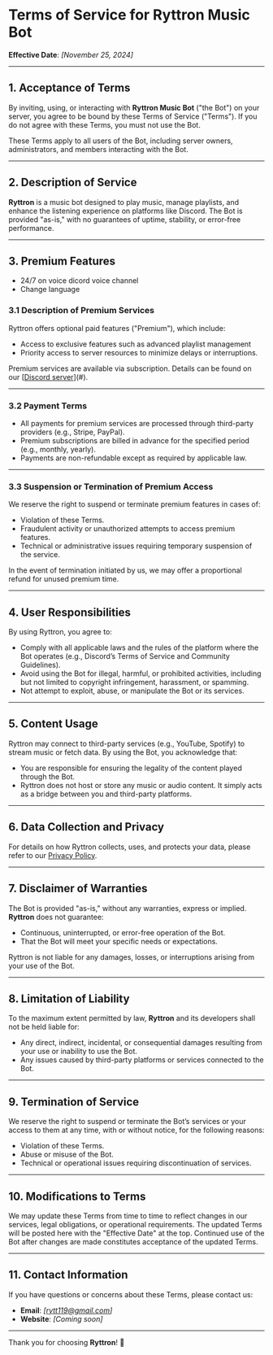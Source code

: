 # Terms of Service for Ryttron Music Bot

**Effective Date**: *[November 25, 2024]*  

---

## 1. Acceptance of Terms

By inviting, using, or interacting with **Ryttron Music Bot** ("the Bot") on your server, you agree to be bound by these Terms of Service ("Terms"). If you do not agree with these Terms, you must not use the Bot.  

These Terms apply to all users of the Bot, including server owners, administrators, and members interacting with the Bot.

---

## 2. Description of Service

**Ryttron** is a music bot designed to play music, manage playlists, and enhance the listening experience on platforms like Discord. The Bot is provided "as-is," with no guarantees of uptime, stability, or error-free performance.

---

## 3. Premium Features
- 24/7 on voice dicord voice channel
- Change language

### 3.1 Description of Premium Services

Ryttron offers optional paid features ("Premium"), which include:  
- Access to exclusive features such as advanced playlist management
- Priority access to server resources to minimize delays or interruptions.  

Premium services are available via subscription. Details can be found on our [[Discord server](https://discord.gg/3nybtbPBJD)](#).

---

### 3.2 Payment Terms

- All payments for premium services are processed through third-party providers (e.g., Stripe, PayPal).  
- Premium subscriptions are billed in advance for the specified period (e.g., monthly, yearly).  
- Payments are non-refundable except as required by applicable law.  

---

### 3.3 Suspension or Termination of Premium Access

We reserve the right to suspend or terminate premium features in cases of:  
- Violation of these Terms.  
- Fraudulent activity or unauthorized attempts to access premium features.  
- Technical or administrative issues requiring temporary suspension of the service.  

In the event of termination initiated by us, we may offer a proportional refund for unused premium time.

---

## 4. User Responsibilities

By using Ryttron, you agree to:  
- Comply with all applicable laws and the rules of the platform where the Bot operates (e.g., Discord’s Terms of Service and Community Guidelines).  
- Avoid using the Bot for illegal, harmful, or prohibited activities, including but not limited to copyright infringement, harassment, or spamming.  
- Not attempt to exploit, abuse, or manipulate the Bot or its services.

---

## 5. Content Usage

Ryttron may connect to third-party services (e.g., YouTube, Spotify) to stream music or fetch data. By using the Bot, you acknowledge that:  
- You are responsible for ensuring the legality of the content played through the Bot.  
- Ryttron does not host or store any music or audio content. It simply acts as a bridge between you and third-party platforms.

---

## 6. Data Collection and Privacy

For details on how Ryttron collects, uses, and protects your data, please refer to our [Privacy Policy](./Privacy-Policy.md).  

---

## 7. Disclaimer of Warranties

The Bot is provided "as-is," without any warranties, express or implied. **Ryttron** does not guarantee:  
- Continuous, uninterrupted, or error-free operation of the Bot.  
- That the Bot will meet your specific needs or expectations.  

Ryttron is not liable for any damages, losses, or interruptions arising from your use of the Bot.

---

## 8. Limitation of Liability

To the maximum extent permitted by law, **Ryttron** and its developers shall not be held liable for:  
- Any direct, indirect, incidental, or consequential damages resulting from your use or inability to use the Bot.  
- Any issues caused by third-party platforms or services connected to the Bot.

---

## 9. Termination of Service

We reserve the right to suspend or terminate the Bot’s services or your access to them at any time, with or without notice, for the following reasons:  
- Violation of these Terms.  
- Abuse or misuse of the Bot.  
- Technical or operational issues requiring discontinuation of services.  

---

## 10. Modifications to Terms

We may update these Terms from time to time to reflect changes in our services, legal obligations, or operational requirements. The updated Terms will be posted here with the "Effective Date" at the top. Continued use of the Bot after changes are made constitutes acceptance of the updated Terms.

---

## 11. Contact Information

If you have questions or concerns about these Terms, please contact us:  
- **Email**: *[rytt119@gmail.com]*  
- **Website**: *[Coming soon]*  

---

Thank you for choosing **Ryttron**! 🎵
